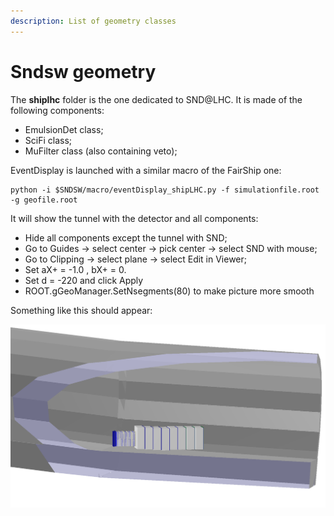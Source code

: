 ```yaml
---
description: List of geometry classes
---
```


# Sndsw geometry

The **shiplhc** folder is the one dedicated to SND@LHC. It is made of the following components:

* EmulsionDet class;
* SciFi class;
* MuFilter class \(also containing veto\);

EventDisplay is launched with a similar macro of the FairShip one:

```text
python -i $SNDSW/macro/eventDisplay_shipLHC.py -f simulationfile.root -g geofile.root
```

It will show the tunnel with the detector and all components:

* Hide all components except the tunnel with SND;
* Go to Guides -&gt; select center -&gt; pick center -&gt; select SND with mouse;
* Go to Clipping -&gt; select plane -&gt; select Edit in Viewer;
* Set aX+ = -1.0 , bX+ = 0.
* Set d = -220 and click Apply
* ROOT.gGeoManager.SetNsegments\(80\) to make picture more smooth

Something like this should appear:

![SND geometry event display](../.gitbook/assets/snddisplay_withveto_tunnelopened.png)

 

